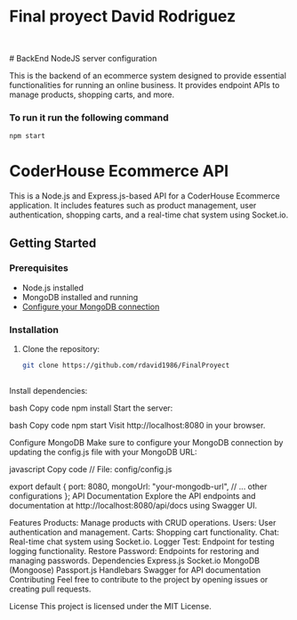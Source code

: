 # Final proyect David Rodriguez
&nbsp;

﻿# BackEnd NodeJS server configuration

This is the backend of an ecommerce system designed to provide essential functionalities for running an online business. It provides endpoint APIs to manage products, shopping carts, and more.

### To run it run the following command

```
npm start

```


# CoderHouse Ecommerce API

This is a Node.js and Express.js-based API for a CoderHouse Ecommerce application. It includes features such as product management, user authentication, shopping carts, and a real-time chat system using Socket.io.

## Getting Started

### Prerequisites

- Node.js installed
- MongoDB installed and running
- [Configure your MongoDB connection](#configure-mongo)

### Installation

1. Clone the repository:

   ```bash
   git clone https://github.com/rdavid1986/FinalProyect
 
Install dependencies:

bash
Copy code
npm install
Start the server:

bash
Copy code
npm start
Visit http://localhost:8080 in your browser.

Configure MongoDB
Make sure to configure your MongoDB connection by updating the config.js file with your MongoDB URL:

javascript
Copy code
// File: config/config.js

export default {
    port: 8080,
    mongoUrl: "your-mongodb-url",
    // ... other configurations
};
API Documentation
Explore the API endpoints and documentation at http://localhost:8080/api/docs using Swagger UI.

Features
Products: Manage products with CRUD operations.
Users: User authentication and management.
Carts: Shopping cart functionality.
Chat: Real-time chat system using Socket.io.
Logger Test: Endpoint for testing logging functionality.
Restore Password: Endpoints for restoring and managing passwords.
Dependencies
Express.js
Socket.io
MongoDB (Mongoose)
Passport.js
Handlebars
Swagger for API documentation
Contributing
Feel free to contribute to the project by opening issues or creating pull requests.

License
This project is licensed under the MIT License.
